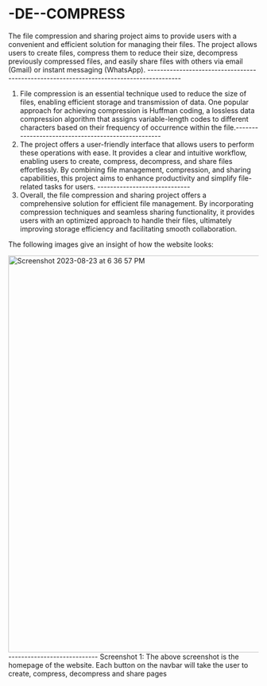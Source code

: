 # -DE--COMPRESS
The file compression and sharing project aims to provide users with a convenient and efficient solution for managing their files. The project allows users to create files, compress them to reduce their size, decompress previously compressed files, and easily share files with others via email (Gmail) or instant messaging (WhatsApp). ----------------------------------------------------------------------------------------
1) File compression is an essential technique used to reduce the size of files, enabling efficient storage and transmission of data. One popular approach for achieving compression is Huffman coding, a lossless data compression algorithm that assigns variable-length codes to different characters based on their frequency of occurrence within the file.---------------------------------------------------
2) The project offers a user-friendly interface that allows users to perform these operations with ease. It provides a clear and intuitive workflow, enabling users to create, compress, decompress, and share files effortlessly. By combining file management, compression, and sharing capabilities, this project aims to enhance productivity and simplify file-related tasks for users. -----------------------------
3) Overall, the file compression and sharing project offers a comprehensive solution for efficient file management. By incorporating compression techniques and seamless sharing functionality, it provides users with an optimized approach to handle their files, ultimately improving storage efficiency and facilitating smooth collaboration.

The following images give an insight of how the website looks:

<img width="798" alt="Screenshot 2023-08-23 at 6 36 57 PM" src="https://github.com/karthik-karalgikar/-DE--COMPRESS/assets/91562537/2fc8c890-8bf9-4a06-bf5e-0a602fa614ba">----------------------------
Screenshot 1: The above screenshot is the homepage of the website. Each button on the navbar will take the user to create, compress, decompress and share pages

